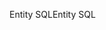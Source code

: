 <span data-ttu-id="91f85-101">Entity SQL</span><span class="sxs-lookup"><span data-stu-id="91f85-101">Entity SQL</span></span>